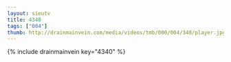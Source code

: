 ```yaml
--- 
layout: sieutv
title: 4340
tags: ["004"]
thumb: http://drainmainvein.com/media/videos/tmb/000/004/340/player.jpg
---
```

{% include drainmainvein key="4340" %} 
